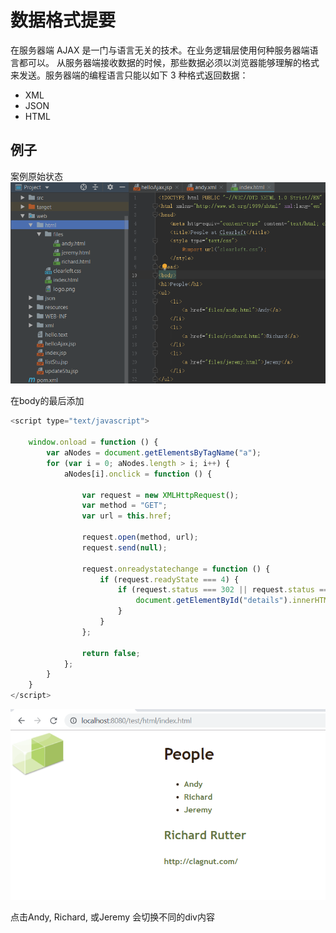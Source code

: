 # 数据格式提要

在服务器端 AJAX 是一门与语言无关的技术。在业务逻辑层使用何种服务器端语言都可以。
从服务器端接收数据的时候，那些数据必须以浏览器能够理解的格式来发送。服务器端的编程语言只能以如下 3 种格式返回数据：
- XML
- JSON
- HTML


## 例子

案例原始状态
![](pic/Snipaste_2019-03-19_17-10-05.png)

在body的最后添加

```javascript
<script type="text/javascript">

    window.onload = function () {
        var aNodes = document.getElementsByTagName("a");
        for (var i = 0; aNodes.length > i; i++) {
            aNodes[i].onclick = function () {

                var request = new XMLHttpRequest();
                var method = "GET";
                var url = this.href;

                request.open(method, url);
                request.send(null);

                request.onreadystatechange = function () {
                    if (request.readyState === 4) {
                        if (request.status === 302 || request.status === 200) {
                            document.getElementById("details").innerHTML = request.responseText;
                        }
                    }
                };

                return false;
            };
        }
    }
</script>
```

![](pic/Snipaste_2019-03-19_18-42-55.png)

点击Andy, Richard, 或Jeremy 会切换不同的div内容
